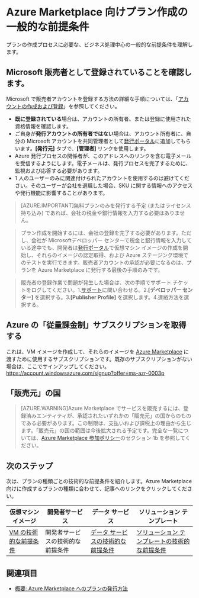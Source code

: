<properties
   pageTitle="Azure Marketplace 向けプランを作成するための技術以外の前提条件 | Microsoft Azure"
   description="他のユーザーが購入できるプランを作成して、Azure Marketplace にデプロイするための要件を理解します。"
   services="marketplace-publishing"
   documentationCenter=""
   authors="HannibalSII"
   manager=""
   editor=""/>

<tags
  ms.service="marketplace"
  ms.devlang="na"
  ms.topic="article"
  ms.tgt_pltfrm="Azure"
  ms.workload="na"
  ms.date="12/06/2015"
  ms.author="hascipio; v-divte"/>

# Azure Marketplace 向けプラン作成の一般的な前提条件
プランの作成プロセスに必要な、ビジネス処理中心の一般的な前提条件を理解します。

## Microsoft 販売者として登録されていることを確認します。
Microsoft で販売者アカウントを登録する方法の詳細な手順については、「[アカウントの作成および登録](marketplace-publishing-accounts-creation-registration.md)」を参照してください。

- **既に登録されている**場合は、アカウントの所有者、または登録に使用された資格情報を確認します。
- ご自身が**発行アカウントの所有者ではない**場合は、アカウント所有者に、自分の Microsoft アカウントを共同管理者として[発行ポータル](https://publish.windowsazure.com)に追加してもらいます。**[発行元]** タブで、**[管理者]** リンクを使用します。
- Azure 発行プロセスの関係者が、このアドレスへのリンクを含む電子メールを受信するようにします。電子メールは、発行プロセスを完了するために、監視および応答する必要があります。
- 1 人のユーザーのみに関連付けられたアカウントを使用するのは避けてください。そのユーザーが会社を退職した場合、SKU に関する情報へのアクセスや発行機能に影響することがあります。

> [AZURE.IMPORTANT]無料プランのみを発行する予定 (またはライセンス持ち込み) であれば、会社の税金や銀行情報を入力する必要はありません。

> プラン作成を開始するには、会社の登録を完了する必要があります。ただし、会社が Microsoftデベロッパー センターで税金と銀行情報を入力している途中でも、開発者は[発行ポータル](https://publish.windowsazure.com)で仮想マシン イメージの作成を開始し、それらのイメージの認定取得、および Azure ステージング環境でのテストを実行できます。販売者アカウントの承認が必要になるのは、プランを Azure Marketplace に発行する最後の手順のみです。

> 販売者の登録作業で問題が発生した場合は、次の手順でサポート チケットをログしてください。1.[サポート](https://support.microsoft.com/getsupport?wf=0&tenant=ClassicCommercial&oaspworkflow=start_1.0.0.0&supportregion=ja-JP&pesid=15635&ccsid=635847950577064286)に問い合わせる。2.**[デベロッパー センター]** を選択する。3.**[Publisher Profile]** を選択します。4.連絡方法を選択する。


## Azure の「従量課金制」サブスクリプションを取得する
これは、VM イメージを作成して、それらのイメージを [Azure Marketplace](http://azure.microsoft.com/marketplace) に渡すために使用するサブスクリプションです。既存のサブスクリプションがない場合は、ここでサインアップしてください。https://account.windowsazure.com/signup?offer=ms-azr-0003p

## 「販売元」の国
> [AZURE.WARNING]Azure Marketplace でサービスを販売するには、登録済みエンティティが、承認されたいずれかの「販売元」の国からのものである必要があります。この制限は、支払いおよび課税上の理由から生じます。「販売元」の国の範囲は今後拡大される予定です。完全な一覧については、[Azure Marketplace 参加ポリシー](http://go.microsoft.com/fwlink/?LinkID=526833)のセクション 1b を参照してください。

## 次のステップ
次は、プランの種類ごとの技術的な前提条件を紹介します。Azure Marketplace 向けに作成するプランの種類に合わせて、記事へのリンクをクリックしてください。

| 仮想マシン イメージ | 開発者サービス | データ サービス | ソリューション テンプレート |
|-----|-----|-----|-----|
| [VM の技術的な前提条件](marketplace-publishing-vm-image-creation-prerequisites.md) | 開発者サービスの技術的な前提条件 | [データ サービスの技術的な前提条件](marketplace-publishing-data-service-creation-prerequisites.md) | [ソリューション テンプレートの技術的な前提条件](marketplace-publishing-solution-template-creation-prerequisites.md) |

## 関連項目
- [概要: Azure Marketplace へのプランの発行方法](marketplace-publishing-getting-started.md)

<!---HONumber=AcomDC_1210_2015-->